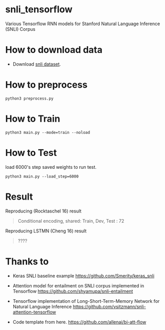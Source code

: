 # snli_tensorflow
Various Tensorflow RNN models for Stanford Natural Language Inference (SNLI) Corpus


# How to download data

* Download [snli dataset](http://nlp.stanford.edu/projects/snli/).


# How to preprocess

`python3 preprocess.py`


# How to Train

`python3 main.py --mode=train --noload`

# How to Test


load 6000's step saved weights to run test. 

`python3 main.py --load_step=6000`

# Result

Reproducing (Rocktaschel 16) result
> Conditional encoding, shared: Train, Dev, Test : 72

Reproducing LSTMN (Cheng 16) result
> ????



# Thanks to

* Keras SNLI baseline example https://github.com/Smerity/keras_snli

* Attention model for entailment on SNLI corpus implemented in Tensorflow https://github.com/shyamupa/snli-entailment

* Tensorflow implementation of Long-Short-Term-Memory Network for Natural Language Inference https://github.com/vsitzmann/snli-attention-tensorflow

* Code template from here. https://github.com/allenai/bi-att-flow
